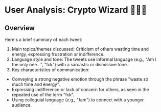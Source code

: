 # User Analysis: Crypto Wizard 🧙‍♂️🔺

## Overview

Here's a brief summary of each tweet:

1. Main topics/themes discussed: Criticism of others wasting time and energy, expressing frustration or indifference.
2. Language style and tone: The tweets use informal language (e.g., "Am I the only one...", "fck") with a sarcastic or dismissive tone.
3. Key characteristics of communication:
* Conveying a strong negative emotion through the phrase "waste so much time and energy".
* Expressing indifference or lack of concern for others, as seen in the repeated use of the term "fck".
* Using colloquial language (e.g., "fam") to connect with a younger audience.